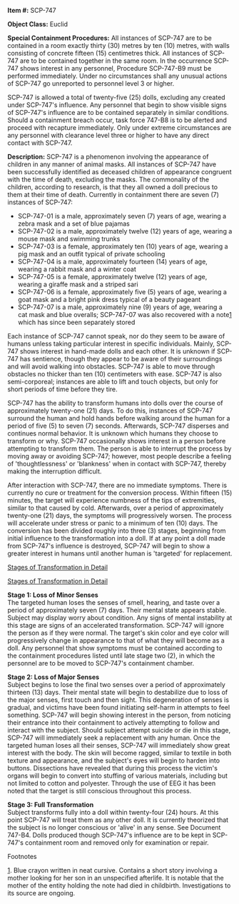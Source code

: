 **Item #:** SCP-747

**Object Class:** Euclid

**Special Containment Procedures:** All instances of SCP-747 are to be contained in a room exactly thirty (30) metres by ten (10) metres, with walls consisting of concrete fifteen (15) centimetres thick. All instances of SCP-747 are to be contained together in the same room. In the occurrence SCP-747 shows interest in any personnel, Procedure SCP-747-B9 must be performed immediately. Under no circumstances shall any unusual actions of SCP-747 go unreported to personnel level 3 or higher.

SCP-747 is allowed a total of twenty-five (25) dolls, excluding any created under SCP-747's influence. Any personnel that begin to show visible signs of SCP-747's influence are to be contained separately in similar conditions. Should a containment breach occur, task force 747-B8 is to be alerted and proceed with recapture immediately. Only under extreme circumstances are any personnel with clearance level three or higher to have any direct contact with SCP-747.

**Description:** SCP-747 is a phenomenon involving the appearance of children in any manner of animal masks. All instances of SCP-747 have been successfully identified as deceased children of appearance congruent with the time of death, excluding the masks. The commonality of the children, according to research, is that they all owned a doll precious to them at their time of death. Currently in containment there are seven (7) instances of SCP-747:

*   SCP-747-01 is a male, approximately seven (7) years of age, wearing a zebra mask and a set of blue pajamas
*   SCP-747-02 is a male, approximately twelve (12) years of age, wearing a mouse mask and swimming trunks
*   SCP-747-03 is a female, approximately ten (10) years of age, wearing a pig mask and an outfit typical of private schooling
*   SCP-747-04 is a male, approximately fourteen (14) years of age, wearing a rabbit mask and a winter coat
*   SCP-747-05 is a female, approximately twelve (12) years of age, wearing a giraffe mask and a striped sari
*   SCP-747-06 is a female, approximately five (5) years of age, wearing a goat mask and a bright pink dress typical of a beauty pageant
*   SCP-747-07 is a male, approximately nine (9) years of age, wearing a cat mask and blue overalls; SCP-747-07 was also recovered with a note[1](javascript:;) which has since been separately stored

Each instance of SCP-747 cannot speak, nor do they seem to be aware of humans unless taking particular interest in specific individuals. Mainly, SCP-747 shows interest in hand-made dolls and each other. It is unknown if SCP-747 has sentience, though they appear to be aware of their surroundings and will avoid walking into obstacles. SCP-747 is able to move through obstacles no thicker than ten (10) centimeters with ease. SCP-747 is also semi-corporeal; instances are able to lift and touch objects, but only for short periods of time before they tire.

SCP-747 has the ability to transform humans into dolls over the course of approximately twenty-one (21) days. To do this, instances of SCP-747 surround the human and hold hands before walking around the human for a period of five (5) to seven (7) seconds. Afterwards, SCP-747 disperses and continues normal behavior. It is unknown which humans they choose to transform or why. SCP-747 occasionally shows interest in a person before attempting to transform them. The person is able to interrupt the process by moving away or avoiding SCP-747; however, most people describe a feeling of 'thoughtlessness' or 'blankness' when in contact with SCP-747, thereby making the interruption difficult.

After interaction with SCP-747, there are no immediate symptoms. There is currently no cure or treatment for the conversion process. Within fifteen (15) minutes, the target will experience numbness of the tips of extremities, similar to that caused by cold. Afterwards, over a period of approximately twenty-one (21) days, the symptoms will progressively worsen. The process will accelerate under stress or panic to a minimum of ten (10) days. The conversion has been divided roughly into three (3) stages, beginning from initial influence to the transformation into a doll. If at any point a doll made from SCP-747's influence is destroyed, SCP-747 will begin to show a greater interest in humans until another human is 'targeted' for replacement.

[Stages of Transformation in Detail](javascript:;)

[Stages of Transformation in Detail](javascript:;)

**Stage 1: Loss of Minor Senses**  
The targeted human loses the senses of smell, hearing, and taste over a period of approximately seven (7) days. Their mental state appears stable. Subject may display worry about condition. Any signs of mental instability at this stage are signs of an accelerated transformation. SCP-747 will ignore the person as if they were normal. The target's skin color and eye color will progressively change in appearance to that of what they will become as a doll. Any personnel that show symptoms must be contained according to the containment procedures listed until late stage two (2), in which the personnel are to be moved to SCP-747's containment chamber.

**Stage 2: Loss of Major Senses**  
Subject begins to lose the final two senses over a period of approximately thirteen (13) days. Their mental state will begin to destabilize due to loss of the major senses, first touch and then sight. This degeneration of senses is gradual, and victims have been found initiating self-harm in attempts to feel something. SCP-747 will begin showing interest in the person, from noticing their entrance into their containment to actively attempting to follow and interact with the subject. Should subject attempt suicide or die in this stage, SCP-747 will immediately seek a replacement with any human. Once the targeted human loses all their senses, SCP-747 will immediately show great interest with the body. The skin will become ragged, similar to textile in both texture and appearance, and the subject's eyes will begin to harden into buttons. Dissections have revealed that during this process the victim's organs will begin to convert into stuffing of various materials, including but not limited to cotton and polyester. Through the use of EEG it has been noted that the target is still conscious throughout this process.

**Stage 3: Full Transformation**  
Subject transforms fully into a doll within twenty-four (24) hours. At this point SCP-747 will treat them as any other doll. It is currently theorized that the subject is no longer conscious or 'alive' in any sense. See Document 747-B4. Dolls produced though SCP-747's influence are to be kept in SCP-747's containment room and removed only for examination or repair.

Footnotes

[1](javascript:;). Blue crayon written in neat cursive. Contains a short story involving a mother looking for her son in an unspecified afterlife. It is notable that the mother of the entity holding the note had died in childbirth. Investigations to its source are ongoing.